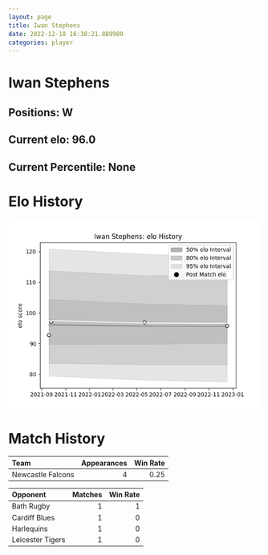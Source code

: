 ```yaml
---  
layout: page  
title: Iwan Stephens  
date: 2022-12-18 16:38:21.889980  
categories: player  
---
```

# Iwan Stephens

## Positions: W

## Current elo: 96.0

## Current Percentile: None

# Elo History


![elo history](history_IwanStephens.png)
# Match History


| Team              |   Appearances |   Win Rate |
|:------------------|--------------:|-----------:|
| Newcastle Falcons |             4 |       0.25 |

| Opponent         |   Matches |   Win Rate |
|:-----------------|----------:|-----------:|
| Bath Rugby       |         1 |          1 |
| Cardiff Blues    |         1 |          0 |
| Harlequins       |         1 |          0 |
| Leicester Tigers |         1 |          0 |